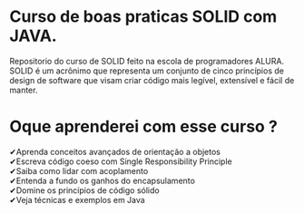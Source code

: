 # Curso de boas praticas SOLID com JAVA.
Repositorio do curso de SOLID feito na escola de programadores ALURA. SOLID é um acrônimo que representa um conjunto de cinco princípios de design de software que visam criar código mais legível, extensível e fácil de manter. 

# Oque aprenderei com esse curso ?<br>
✔Aprenda conceitos avançados de orientação a objetos<br>
✔Escreva código coeso com Single Responsibility Principle<br>
✔Saiba como lidar com acoplamento<br>
✔Entenda a fundo os ganhos do encapsulamento<br>
✔Domine os princípios de código sólido<br>
✔Veja técnicas e exemplos em Java<br>
